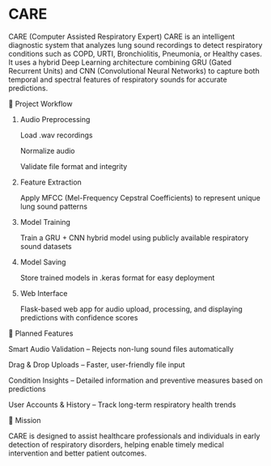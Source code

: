 # CARE
CARE (Computer Assisted Respiratory Expert)
CARE is an intelligent diagnostic system that analyzes lung sound recordings to detect respiratory conditions such as COPD, URTI, Bronchiolitis, Pneumonia, or Healthy cases.
It uses a hybrid Deep Learning architecture combining GRU (Gated Recurrent Units) and CNN (Convolutional Neural Networks) to capture both temporal and spectral features of respiratory sounds for accurate predictions.

🔄 Project Workflow

1. Audio Preprocessing
 
   Load .wav recordings
 
   Normalize audio
 
   Validate file format and integrity

2. Feature Extraction
 
   Apply MFCC (Mel-Frequency Cepstral Coefficients) to represent unique lung sound patterns
 
3. Model Training
 
   Train a GRU + CNN hybrid model using publicly available respiratory sound datasets
 
4. Model Saving
 
   Store trained models in .keras format for easy deployment
 
5. Web Interface
 
   Flask-based web app for audio upload, processing, and displaying predictions with confidence scores

🚀 Planned Features

  Smart Audio Validation – Rejects non-lung sound files automatically

  Drag & Drop Uploads – Faster, user-friendly file input

  Condition Insights – Detailed information and preventive measures based on predictions

  User Accounts & History – Track long-term respiratory health trends

🎯 Mission

  CARE is designed to assist healthcare professionals and individuals in early detection of respiratory disorders, helping enable timely medical intervention and better patient outcomes.
